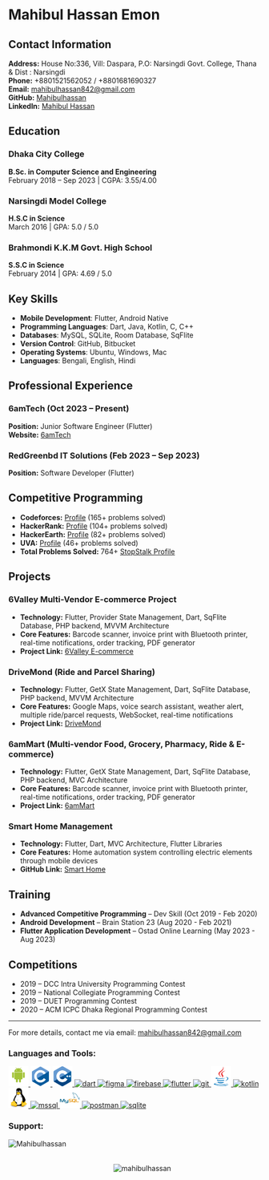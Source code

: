 # Mahibul Hassan Emon

## Contact Information

**Address:** House No:336, Vill: Daspara, P.O: Narsingdi Govt. College, Thana & Dist : Narsingdi  
**Phone:** +8801521562052 / +8801681690327  
**Email:** mahibulhassan842@gmail.com  
**GitHub:** [Mahibulhassan](https://github.com/Mahibulhassan)  
**LinkedIn:** [Mahibul Hassan](https://www.linkedin.com/in/mahibul-hassan-0867a8179/)  

## Education

### **Dhaka City College**  
**B.Sc. in Computer Science and Engineering**  
February 2018 – Sep 2023 | CGPA: 3.55/4.00  

### **Narsingdi Model College**  
**H.S.C in Science**  
March 2016 | GPA: 5.0 / 5.0  

### **Brahmondi K.K.M Govt. High School**  
**S.S.C in Science**  
February 2014 | GPA: 4.69 / 5.0  

## Key Skills

- **Mobile Development**: Flutter, Android Native  
- **Programming Languages**: Dart, Java, Kotlin, C, C++  
- **Databases**: MySQL, SQLite, Room Database, SqFlite  
- **Version Control**: GitHub, Bitbucket  
- **Operating Systems**: Ubuntu, Windows, Mac  
- **Languages**: Bengali, English, Hindi  

## Professional Experience

### **6amTech** (Oct 2023 – Present)  
**Position:** Junior Software Engineer (Flutter)  
**Website:** [6amTech](https://6amtech.com/)  

### **RedGreenbd IT Solutions** (Feb 2023 – Sep 2023)  
**Position:** Software Developer (Flutter)  

## Competitive Programming

- **Codeforces:** [Profile](https://codeforces.com/profile/mahibul) (165+ problems solved)  
- **HackerRank:** [Profile](https://www.hackerrank.com/Mahibul20?hr_r=1) (104+ problems solved)  
- **HackerEarth:** [Profile](https://www.hackerearth.com/@mahibul1) (82+ problems solved)  
- **UVA:** [Profile](https://uhunt.onlinejudge.org/id/957401) (46+ problems solved)  
- **Total Problems Solved:** 764+ [StopStalk Profile](https://www.stopstalk.com/user/profile/Mahibul420)  

## Projects

### **6Valley Multi-Vendor E-commerce Project**  
- **Technology:** Flutter, Provider State Management, Dart, SqFlite Database, PHP backend, MVVM Architecture  
- **Core Features:** Barcode scanner, invoice print with Bluetooth printer, real-time notifications, order tracking, PDF generator  
- **Project Link:** [6Valley E-commerce](https://codecanyon.net/item/6valley-multivendor-ecommerce-complete-ecommerce-mobile-app-web-and-admin-panel/31448597)  

### **DriveMond (Ride and Parcel Sharing)**  
- **Technology:** Flutter, GetX State Management, Dart, SqFlite Database, PHP backend, MVVM Architecture  
- **Core Features:** Google Maps, voice search assistant, weather alert, multiple ride/parcel requests, WebSocket, real-time notifications  
- **Project Link:** [DriveMond](https://drivemond.app/)  

### **6amMart (Multi-vendor Food, Grocery, Pharmacy, Ride & E-commerce)**  
- **Technology:** Flutter, GetX State Management, Dart, SqFlite Database, PHP backend, MVC Architecture  
- **Core Features:** Barcode scanner, invoice print with Bluetooth printer, real-time notifications, order tracking, PDF generator  
- **Project Link:** [6amMart](https://codecanyon.net/item/6ammart-multivendor-food-grocery-ecommerce-parcel-pharmacy-delivery-app-with-admin-website/36772112)  

### **Smart Home Management**  
- **Technology:** Flutter, Dart, MVC Architecture, Flutter Libraries  
- **Core Features:** Home automation system controlling electric elements through mobile devices  
- **GitHub Link:** [Smart Home](https://github.com/Mahibulhassan/Innova_Infosys/tree/main/Smart-Home-master)  

## Training

- **Advanced Competitive Programming** – Dev Skill (Oct 2019 - Feb 2020)  
- **Android Development** – Brain Station 23 (Aug 2020 - Feb 2021)  
- **Flutter Application Development** – Ostad Online Learning (May 2023 - Aug 2023)  

## Competitions

- 2019 – DCC Intra University Programming Contest  
- 2019 – National Collegiate Programming Contest  
- 2019 – DUET Programming Contest  
- 2020 – ACM ICPC Dhaka Regional Programming Contest  

---

For more details, contact me via email: [mahibulhassan842@gmail.com](mailto:mahibulhassan842@gmail.com)  


<h3 align="left">Languages and Tools:</h3>
<p align="left"> <a href="https://developer.android.com" target="_blank" rel="noreferrer"> <img src="https://raw.githubusercontent.com/devicons/devicon/master/icons/android/android-original-wordmark.svg" alt="android" width="40" height="40"/> </a> <a href="https://www.cprogramming.com/" target="_blank" rel="noreferrer"> <img src="https://raw.githubusercontent.com/devicons/devicon/master/icons/c/c-original.svg" alt="c" width="40" height="40"/> </a> <a href="https://www.w3schools.com/cpp/" target="_blank" rel="noreferrer"> <img src="https://raw.githubusercontent.com/devicons/devicon/master/icons/cplusplus/cplusplus-original.svg" alt="cplusplus" width="40" height="40"/> </a> <a href="https://dart.dev" target="_blank" rel="noreferrer"> <img src="https://www.vectorlogo.zone/logos/dartlang/dartlang-icon.svg" alt="dart" width="40" height="40"/> </a> <a href="https://www.figma.com/" target="_blank" rel="noreferrer"> <img src="https://www.vectorlogo.zone/logos/figma/figma-icon.svg" alt="figma" width="40" height="40"/> </a> <a href="https://firebase.google.com/" target="_blank" rel="noreferrer"> <img src="https://www.vectorlogo.zone/logos/firebase/firebase-icon.svg" alt="firebase" width="40" height="40"/> </a> <a href="https://flutter.dev" target="_blank" rel="noreferrer"> <img src="https://www.vectorlogo.zone/logos/flutterio/flutterio-icon.svg" alt="flutter" width="40" height="40"/> </a> <a href="https://git-scm.com/" target="_blank" rel="noreferrer"> <img src="https://www.vectorlogo.zone/logos/git-scm/git-scm-icon.svg" alt="git" width="40" height="40"/> </a> <a href="https://www.java.com" target="_blank" rel="noreferrer"> <img src="https://raw.githubusercontent.com/devicons/devicon/master/icons/java/java-original.svg" alt="java" width="40" height="40"/> </a> <a href="https://kotlinlang.org" target="_blank" rel="noreferrer"> <img src="https://www.vectorlogo.zone/logos/kotlinlang/kotlinlang-icon.svg" alt="kotlin" width="40" height="40"/> </a> <a href="https://www.linux.org/" target="_blank" rel="noreferrer"> <img src="https://raw.githubusercontent.com/devicons/devicon/master/icons/linux/linux-original.svg" alt="linux" width="40" height="40"/> </a> <a href="https://www.microsoft.com/en-us/sql-server" target="_blank" rel="noreferrer"> <img src="https://www.svgrepo.com/show/303229/microsoft-sql-server-logo.svg" alt="mssql" width="40" height="40"/> </a> <a href="https://www.mysql.com/" target="_blank" rel="noreferrer"> <img src="https://raw.githubusercontent.com/devicons/devicon/master/icons/mysql/mysql-original-wordmark.svg" alt="mysql" width="40" height="40"/> </a> <a href="https://postman.com" target="_blank" rel="noreferrer"> <img src="https://www.vectorlogo.zone/logos/getpostman/getpostman-icon.svg" alt="postman" width="40" height="40"/> </a> <a href="https://www.sqlite.org/" target="_blank" rel="noreferrer"> <img src="https://www.vectorlogo.zone/logos/sqlite/sqlite-icon.svg" alt="sqlite" width="40" height="40"/> </a> </p>

<h3 align="left">Support:</h3>
<p><a href="https://www.buymeacoffee.com/Mahibulhassan"> <img align="left" src="https://cdn.buymeacoffee.com/buttons/v2/default-yellow.png" height="50" width="210" alt="Mahibulhassan" /></a></p><br><br>

<p><img align="center" src="https://github-readme-stats.vercel.app/api/top-langs?username=mahibulhassan&show_icons=true&locale=en&layout=compact" alt="mahibulhassan" /></p>
